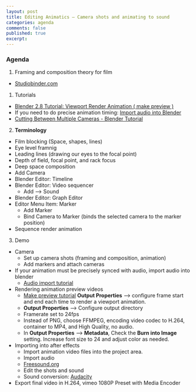 ```yaml
---
layout: post
title: Editing Animatics – Camera shots and animating to sound
categories: agenda
comments: false
published: true
excerpt:
---
```


### Agenda

1. Framing and composition theory for film
  - [Studiobinder.com](https://www.studiobinder.com/blog/rules-of-shot-composition-in-film/)
1. Tutorials
  - [Blender 2.8 Tutorial: Viewport Render Animation \( make preview \)](https://www.youtube.com/watch?v=QuVZGDbly3g)
  - If you need to do precise animation timing: [Import audio into Blender](https://www.youtube.com/watch?v=9w-6Lk1OJbg)
  - [Cutting Between Multiple Cameras - Blender Tutorial](https://www.youtube.com/watch?v=93bBtxuf9Dg)
2. **Terminology**
  - Film blocking (Space, shapes, lines)
  - Eye level framnig
  - Leading lines (drawing our eyes to the focal point)
  - Depth of field, focal point, and rack focus
  - Deep space composition
  - Add Camera
  - Blender Editor: Timeline
  - Blender Editor: Video sequencer
    - Add --> Sound
  - Blender Editor: Graph Editor
  - Editor Menu Item: Marker
    - Add Marker
    - Bind Camera to Marker (binds the selected camera to the marker position)
  - Sequence render animation
3. Demo
  - Camera
     - Set up camera shots (framing and composition, animation)
     - Add markers and attach cameras
  - If your animation must be precisely synced with audio, import audio into blender
     - [Audio import tutorial](https://www.youtube.com/watch?v=qjSSiltPMyk)
  - Rendering animation preview videos
     - [Make preview tutorial](https://www.youtube.com/watch?v=QuVZGDbly3g)
    **Output Properties** –> configure frame start and end each time to render a viewport animation.
     - **Output Properties** –> Configure output directory
     - Framerate set to 24fps
     - Instead of PNG, choose FFMPEG, encoding video codec to H.264, container to MP4, and High Quality, no audio.
     - In **Output Properties** –> **Metadata**, Check the **Burn into Image** setting. Increase font size to 24 and adjust color as needed.
  - Importing into after effects
     - Import animation video files into the project area.
     - Import audio
     - [Freesound.org](https://freesound.org)
     - Edit the shots and sound
     - Sound conversion: [Audacity](https://www.audacityteam.org/)
  - Export final video in H.264, vimeo 1080P Preset with Media Encoder
